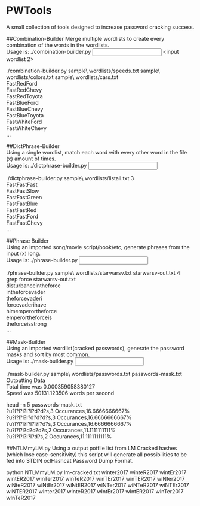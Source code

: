 # PWTools  
A small collection of tools designed to increase password cracking success.  

##Combination-Builder
Merge multiple wordlists to create every combination of the words in the wordlists.  
Usage is: ./combination-builder.py <input wordlist> <input wordlist 2> <additional lists optional>  

./combination-builder.py sample\ wordlists/speeds.txt sample\ wordlists/colors.txt sample\ wordlists/cars.txt   
FastRedFord  
FastRedChevy  
FastRedToyota  
FastBlueFord  
FastBlueChevy  
FastBlueToyota  
FastWhiteFord  
FastWhiteChevy  
...  


##DictPhrase-Builder  
Using a single wordlist, match each word with every other word in the file (x) amount of times.  
Usage is: ./dictphrase-builder.py <input wordlist> <word hamming distance>  

./dictphrase-builder.py sample\ wordlists/listall.txt 3  
FastFastFast  
FastFastSlow  
FastFastGreen  
FastFastBlue  
FastFastRed  
FastFastFord  
FastFastChevy  
...  


##Phrase Builder  
Using an imported song/movie script/book/etc, generate phrases from the input (x) long.  
Usage is: ./phrase-builder.py <input file> <output file> <word hamming distance>  

./phrase-builder.py sample\ wordlists/starwarsv.txt starwarsv-out.txt  4  
grep force starwarsv-out.txt   
disturbanceintheforce  
intheforcevader  
theforcevaderi  
forcevaderihave  
himemperortheforce  
emperortheforceis  
theforceisstrong  
...  


##Mask-Builder  
Using an imported wordlist(cracked passwords), generate the password masks and sort by most common.  
Usage is: ./mask-builder.py <input wordlist> <output masklist>  

./mask-builder.py sample\ wordlists/passwords.txt passwords-mask.txt  
Outputting Data  
Total time was 0.000359058380127  
Speed was 50131.123506 words per second  

head -n 5 passwords-mask.txt   
?u?l?l?l?l?l?d?d?s,3 Occurances,16.6666666667%  
?u?l?l?l?l?d?d?d?s,3 Occurances,16.6666666667%  
?u?l?l?l?l?l?l?l?d?s,3 Occurances,16.6666666667%  
?u?l?l?l?d?d?d?s,2 Occurances,11.1111111111%  
?u?l?l?l?l?l?d?s,2 Occurances,11.1111111111%  


##NTLMmyLM.py
Using a output potfile list from LM Cracked hashes (which lose case-sensitivity) this script will generate all possibilities to be fed into STDIN oclHashcat Password Dump Format.

python NTLMmyLM.py lm-cracked.txt 
winter2017
winteR2017
wintEr2017
wintER2017
winTer2017
winTeR2017
winTEr2017
winTER2017
wiNter2017
wiNteR2017
wiNtEr2017
wiNtER2017
wiNTer2017
wiNTeR2017
wiNTEr2017
wiNTER2017
wInter2017
wInteR2017
wIntEr2017
wIntER2017
wInTer2017
wInTeR2017

